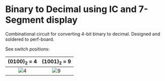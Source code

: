 # Binary to Decimal using IC and 7-Segment display
Combinational circuit for converting 4-bit binary to decimal. Designed and soldered to perf-board.

See switch positions:

(0100)<sub>2</sub> = 4           |  (1001)<sub>2</sub> = 9
:-------------------------:|:-------------------------:
![4](https://github.com/Alaan-i/Gate-Level-Binary-to-BCD-Circuit/assets/56492620/1d0bd85e-69ff-4e87-847d-81e84e5a7195) | ![9](https://github.com/Alaan-i/Gate-Level-Binary-to-BCD-Circuit/assets/56492620/e7776124-3f2d-4dc5-8dcb-7d98d282b175)




